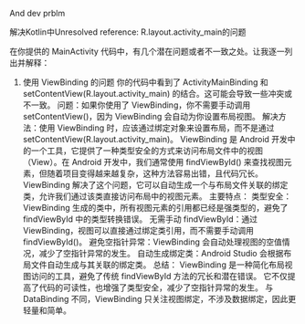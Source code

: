 And dev prblm 

解决Kotlin中Unresolved reference: R.layout.activity_main的问题



在你提供的 MainActivity 代码中，有几个潜在问题或者不一致之处。让我逐一列出并解释：
1. 使用 ViewBinding 的问题
你的代码中看到了 ActivityMainBinding 和 setContentView(R.layout.activity_main) 的结合。这可能会导致一些冲突或不一致。
问题：如果你使用了 ViewBinding，你不需要手动调用 setContentView()，因为 ViewBinding 会自动为你设置布局视图。
解决方法：使用 ViewBinding 时，应该通过绑定对象来设置布局，而不是通过 setContentView(R.layout.activity_main)。
ViewBinding 是 Android 开发中的一个工具，它提供了一种类型安全的方式来访问布局文件中的视图（View）。在 Android 开发中，我们通常使用 findViewById() 来查找视图元素，但随着项目变得越来越复杂，这种方法容易出错，且代码冗长。ViewBinding 解决了这个问题，它可以自动生成一个与布局文件关联的绑定类，允许我们通过该类直接访问布局中的视图元素。
主要特点：
类型安全：ViewBinding 生成的类中，所有视图元素的引用都已经是强类型的，避免了 findViewById 中的类型转换错误。
无需手动 findViewById：通过 ViewBinding，视图可以直接通过绑定类引用，而不需要手动调用 findViewById()。
避免空指针异常：ViewBinding 会自动处理视图的空值情况，减少了空指针异常的发生。
自动生成绑定类：Android Studio 会根据布局文件自动生成与其关联的绑定类。
总结：
ViewBinding 是一种简化布局视图访问的工具，避免了传统 findViewById 方法的冗长和潜在错误。
它不仅提高了代码的可读性，也增强了类型安全，减少了空指针异常的发生。
与 DataBinding 不同，ViewBinding 只关注视图绑定，不涉及数据绑定，因此更轻量和简单。

